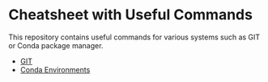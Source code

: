 # Cheatsheet with Useful Commands

This repository contains useful commands for various systems
such as GIT or Conda package manager.

* [GIT](git.md)
* [Conda Environments](conda_envs.md)